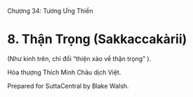  

Chương 34: Tương Ưng Thiền

# 8\. Thận Trọng (Sakkaccakàrii)

(Như kinh trên, chỉ đổi “thiện xảo về thận trọng” ).

Hòa thượng Thích Minh Châu dịch Việt.

Prepared for SuttaCentral by Blake Walsh.